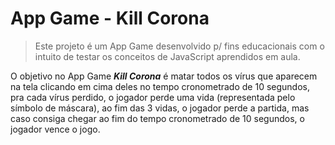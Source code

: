 # App Game - Kill Corona
>Este projeto é um App Game desenvolvido p/ fins educacionais com o intuito de testar os conceitos de JavaScript aprendidos em aula.

O objetivo no App Game ***Kill Corona*** é matar todos os vírus que aparecem na tela clicando em cima deles no tempo cronometrado de 10 segundos, pra cada vírus perdido, o jogador perde uma vida (representada pelo símbolo de máscara), ao fim das 3 vidas, o jogador perde a partida, mas caso consiga chegar ao fim do tempo cronometrado de 10 segundos, o jogador vence o jogo.

